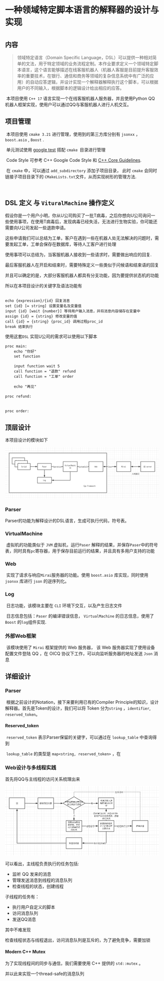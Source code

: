 # **一种领域特定脚本语言的解释器的设计与实现**

# 

## 内容

> 领域特定语言（Domain Specific Language，DSL）可以提供一种相对简单的文法，用于特定领域的业务流程定制。本作业要求定义一个领域特定脚本语言，这个语言能够描述在线客服机器人（机器人客服是目前提升客服效率的重要技术，在银行、通信和商务等领域的复杂信息系统中有广泛的应用）的自动应答逻辑，并设计实现一个解释器解释执行这个脚本，可以根据用户的不同输入，根据脚本的逻辑设计给出相应的应答。 

​	本项目使用 ` C++ 17 `  语言实现一个在线客服机器人服务器，并且使用Python QQ机器人框架实现，使用户可以通过QQ与客服机器人进行人机交互。



## 项目管理

​	本项目使用 `cmake 3.21` 进行管理，使用到的第三方库分别有 `jsonxx` ， `boost.asio` , `Boost` .

​	单元测试使用 [google test](https://github.com/google/googletest/) 搭配 `cmake `目录进行管理 

​	Code Style 可参考 C++ Google Code Style 和 [C++ Core Guidelines](https://github.com/isocpp/CppCoreGuidelines). 	

​	在 `cmake` 中，可以通过 `add_subdirectory` 添加子项目目录， 此时 `cmake` 会同时链接子项目目录下的 `CMakeLists.txt`文件，从而实现树形的管理方法.

​	

## DSL 定义 与  `VituralMachine` 操作定义

​	假设你是一个用户小明，你从U公司购买了一批T病毒，之后你想向U公司询问一些使用事项，在使用T病毒后，发现病毒已经失活，无法进行生物实验，你可能还需要向U公司发起一些退款申请。

​	这些申请我们可以总结为工单，客户在遇到一些在机器人处无法解决的问题时，需要发起工单，工单会保存在数据库，等待人工客户进行处理

​	使用事项可以总结为，当客服机器人接收到一些请求时，需要做出响应的回复.

​	最后客服机器人在开启和结束时，需要特殊定义一些类似于问候语和结束语的回复

​	并且可以确定的是，大部分客服机器人都具有分支功能，因为要提供状态机的功能

所以在本项目设计的关键字及语法功能有

```shell

echo {expression}/{id} 回复消息
set {id} [= string] 设置变量名及变量值
input {id} [wait {number}] 等待用户输入消息，并将消息内容储存在变量中
assign {id} = {string} 修改变量的值
call {id} = {string} {proc_id} 调用过程proc_id
break 结束执行
```

使用这套`DSL` 实现U公司的需求可以使用以下脚本

```shell
proc main:
	echo "你好"
	set function
	
	input function wait 5
	call function = "退款" refund
	call function = "工单" order
	
	echo "再见"
	
proc refund:
	
	
proc order:
```

## 顶层设计

本项目设计的模块如下

![image-20211128231550028](report.assets/image-20211128231550028.png)

### Parser 

Parser的功能为解释设计的DSL语言，生成可执行代码，符号表。



### VirtualMachine

​	虚拟机的功能类似于 `JVM` 虚拟机，运行`Paser` 解释的结果，并保存`Paser`中的符号表，同时具有`pc`寄存器，用于保存目前运行的结果，并且具有多用户支持的功能



### Web 

​	实现了请求与响应`Mirai`服务器的功能。使用 `boost.asio` 库实现，同时使用 `jsonxx` 库进行 `json` 的逆序列化。



### Log

​	日志功能，该模块主要在 `CLI` 环境下交互，以及产生日志文件

​	日志信息包括：`Paser` 的编译错误信息， `VirtualMachine` 的日志信息，使用了 `Boost` 的`log`组件实现.



### 外部Web框架

​	该模块使用了 `Mirai` 框架提供的 Web 服务器， 该 Web 服务器实现了使用设备配置文件登陆 QQ ，在 OICQ 协议下工作，可以向监听服务器的地址发送 `Json` 消息



## 详细设计

### Parser

​	根据之前设计的Notation，接下来要利用已有的Compiler Principle的知识，设计解释器。首先是Token的设计，我们可以将 Token 分为`string` ，`identifier`, `reserved_token`。

#### Reserved_token

​	`reserved_token` 表示Parser保留的关键字，可以通过在 `lookup_table` 中查询得到

​	`lookup_table` 的类型是 `map<string, reserved_token>` ，在



### Web设计与多线程实践

首先将QQ与主线程的访问关系梳理出来

 ![image-20211204173719837](report.assets/image-20211204173719837.png)

可以看出，主线程负责执行的任务包括:

- 监听 QQ 发来的消息
- 管理发送消息到线程的消息队列
- 检查线程的状态，创建线程

子线程的任务有：

- 执行用户自定义的脚本
- 访问消息队列
- 发送QQ消息

其中不难发现

检查线程状态与线程退出，访问消息队列是互斥的，为了避免竞争，需要加锁

#### Modern C++ Mutex

为了实现线程间的同步与通信，我们需要使用 C++ 提供的 `std::mutex` 。

并以此来实现一个thread-safe的消息队列

